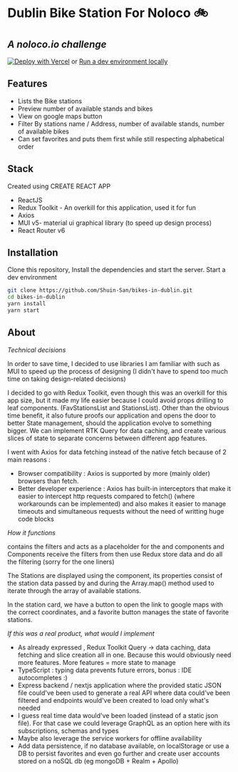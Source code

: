 # Dublin Bike Station For Noloco 🚲

## _A noloco.io challenge_

[![Deploy with Vercel](https://vercel.com/button)](https://vercel.com/new/clone?repository-url=https%3A%2F%2Fgithub.com%2FShuin-San%2Fbikes-in-dublin.git)
or
[Run a dev environment locally](#Installation)

## Features

- Lists the Bike stations
- Preview number of available stands and bikes
- View on google maps button
- Filter By stations name / Address, number of available stands, number of available bikes
- Can set favorites and puts them first while still respecting alphabetical order

## Stack

Created using CREATE REACT APP

- ReactJS
- Redux Toolkit - An overkill for this application, used it for fun
- Axios
- MUI v5- material ui graphical library (to speed up design process)
- React Router v6

## Installation

Clone this repository,
Install the dependencies and start the server.
Start a dev environment

```sh
git clone https://github.com/Shuin-San/bikes-in-dublin.git
cd bikes-in-dublin
yarn install
yarn start
```

## About

_Technical decisions_

In order to save time, I decided to use libraries I am familiar with such as MUI to speed up the process of designing (I didn't have to spend too much time on taking design-related decisions)

I decided to go with Redux Toolkit, even though this was an overkill for this app size, but it made my life easier because I could avoid props drilling to leaf components. (FavStationsList and StationsList). Other than the obvious time benefit, it also future proofs our application and opens the door to better State management, should the application evolve to something bigger. We can implement RTK Query for data caching, and create various slices of state to separate concerns between different app features.

I went with Axios for data fetching instead of the native fetch because of 2 main reasons :

- Browser compatibility : Axios is supported by more (mainly older) browsers than fetch.
- Better developer experience : Axios has built-in interceptors that make it easier to intercept http requests compared to fetch() (where workarounds can be implemented) and also makes it easier to manage timeouts and simultaneous requests without the need of writting huge code blocks

_How it functions_

<Stations> contains the filters and acts as a placeholder for the <FavStations> and <StationsList> components
<FavStations> and <StationsList> Components receive the filters from <Stations> then use Redux store data and do all the filtering (sorry for the one liners)

The Stations are displayed using the <StationCard> component, its properties consist of the station data passed by <FavStations> and <StationsList> during the Array.map() method used to iterate through the array of available stations.

In the station card, we have a button to open the link to google maps with the correct coordinates, and a favorite button manages the state of favorite stations.

_If this was a real product, what would I implement_

- As already expressed , Redux Toolkit Query -> data caching, data fetching and slice creation all in one. Because this would obviously need more features. More features = more state to manage
- TypeScript : typing data prevents future errors, bonus : IDE autocompletes :)
- Express backend / nextjs application where the provided static JSON file could've been used to generate a real API where data could've been filtered and endpoints would've been created to load only what's needed
- I guess real time data would've been loaded (instead of a static json file). For that case we could leverage GraphQL as an option here with its subscriptions, schemas and types
- Maybe also leverage the service workers for offline availability
- Add data persistence, if no database available, on localStorage or use a DB to persist favorites and even go further and create user accounts stored on a noSQL db (eg mongoDB + Realm + Apollo)
